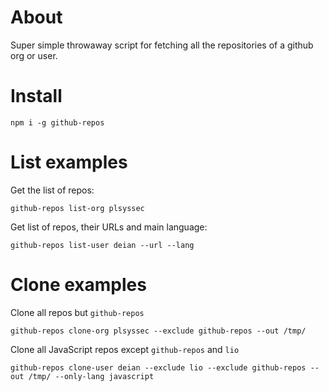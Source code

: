 # About

Super simple throwaway script for fetching all the repositories of a github org
or user.

# Install

```
npm i -g github-repos
```

# List examples

Get the list of repos:

```
github-repos list-org plsyssec
```

Get list of repos, their URLs and main language:

```
github-repos list-user deian --url --lang
```

# Clone examples

Clone all repos but `github-repos`

```
github-repos clone-org plsyssec --exclude github-repos --out /tmp/
```

Clone all JavaScript repos except `github-repos` and `lio`

```
github-repos clone-user deian --exclude lio --exclude github-repos --out /tmp/ --only-lang javascript
```
